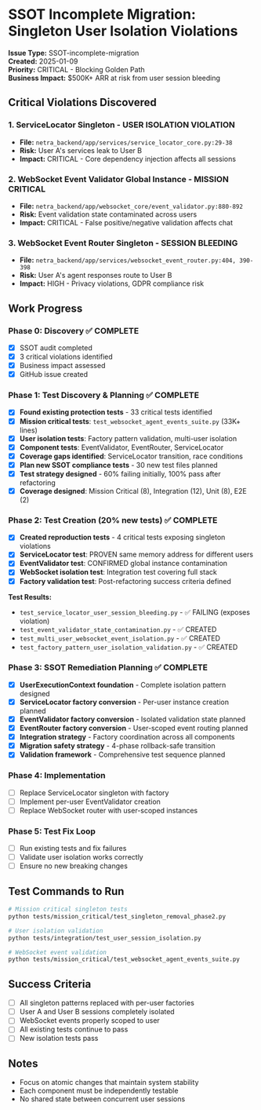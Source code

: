 # SSOT Incomplete Migration: Singleton User Isolation Violations

**Issue Type:** SSOT-incomplete-migration  
**Created:** 2025-01-09  
**Priority:** CRITICAL - Blocking Golden Path  
**Business Impact:** $500K+ ARR at risk from user session bleeding

## Critical Violations Discovered

### 1. ServiceLocator Singleton - USER ISOLATION VIOLATION
- **File:** `netra_backend/app/services/service_locator_core.py:29-38`
- **Risk:** User A's services leak to User B
- **Impact:** CRITICAL - Core dependency injection affects all sessions

### 2. WebSocket Event Validator Global Instance - MISSION CRITICAL  
- **File:** `netra_backend/app/websocket_core/event_validator.py:880-892`
- **Risk:** Event validation state contaminated across users
- **Impact:** CRITICAL - False positive/negative validation affects chat

### 3. WebSocket Event Router Singleton - SESSION BLEEDING
- **File:** `netra_backend/app/services/websocket_event_router.py:404, 390-398`  
- **Risk:** User A's agent responses route to User B
- **Impact:** HIGH - Privacy violations, GDPR compliance risk

## Work Progress

### Phase 0: Discovery ✅ COMPLETE
- [x] SSOT audit completed
- [x] 3 critical violations identified
- [x] Business impact assessed
- [x] GitHub issue created

### Phase 1: Test Discovery & Planning ✅ COMPLETE
- [x] **Found existing protection tests** - 33 critical tests identified
- [x] **Mission critical tests**: `test_websocket_agent_events_suite.py` (33K+ lines)
- [x] **User isolation tests**: Factory pattern validation, multi-user isolation
- [x] **Component tests**: EventValidator, EventRouter, ServiceLocator
- [x] **Coverage gaps identified**: ServiceLocator transition, race conditions
- [x] **Plan new SSOT compliance tests** - 30 new test files planned
- [x] **Test strategy designed** - 60% failing initially, 100% pass after refactoring
- [x] **Coverage designed**: Mission Critical (8), Integration (12), Unit (8), E2E (2)

### Phase 2: Test Creation (20% new tests) ✅ COMPLETE
- [x] **Created reproduction tests** - 4 critical tests exposing singleton violations
- [x] **ServiceLocator test**: PROVEN same memory address for different users  
- [x] **EventValidator test**: CONFIRMED global instance contamination
- [x] **WebSocket isolation test**: Integration test covering full stack
- [x] **Factory validation test**: Post-refactoring success criteria defined

**Test Results:**
- `test_service_locator_user_session_bleeding.py` - ✅ FAILING (exposes violation)
- `test_event_validator_state_contamination.py` - ✅ CREATED  
- `test_multi_user_websocket_event_isolation.py` - ✅ CREATED
- `test_factory_pattern_user_isolation_validation.py` - ✅ CREATED

### Phase 3: SSOT Remediation Planning ✅ COMPLETE
- [x] **UserExecutionContext foundation** - Complete isolation pattern designed
- [x] **ServiceLocator factory conversion** - Per-user instance creation planned
- [x] **EventValidator factory conversion** - Isolated validation state planned  
- [x] **EventRouter factory conversion** - User-scoped event routing planned
- [x] **Integration strategy** - Factory coordination across all components
- [x] **Migration safety strategy** - 4-phase rollback-safe transition
- [x] **Validation framework** - Comprehensive test sequence planned

### Phase 4: Implementation
- [ ] Replace ServiceLocator singleton with factory
- [ ] Implement per-user EventValidator creation
- [ ] Replace WebSocket router with user-scoped instances

### Phase 5: Test Fix Loop
- [ ] Run existing tests and fix failures
- [ ] Validate user isolation works correctly
- [ ] Ensure no new breaking changes

## Test Commands to Run
```bash
# Mission critical singleton tests
python tests/mission_critical/test_singleton_removal_phase2.py

# User isolation validation  
python tests/integration/test_user_session_isolation.py

# WebSocket event validation
python tests/mission_critical/test_websocket_agent_events_suite.py
```

## Success Criteria
- [ ] All singleton patterns replaced with per-user factories
- [ ] User A and User B sessions completely isolated
- [ ] WebSocket events properly scoped to user
- [ ] All existing tests continue to pass
- [ ] New isolation tests pass

## Notes
- Focus on atomic changes that maintain system stability
- Each component must be independently testable
- No shared state between concurrent user sessions